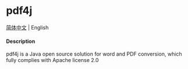 # pdf4j

[简体中文](README.md) | English 

#### Description
pdf4j is a Java open source solution for word and PDF conversion, which fully complies with Apache license 2.0
